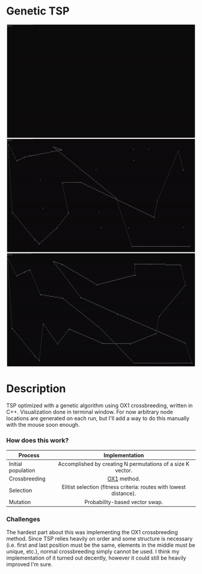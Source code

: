 # Genetic TSP

<p align="center">
  <img src="images/3.gif" width="500" height="300" >
  <img src="images/4.gif" width="500" height="300" >
  <img src="images/6.gif" width="500" height="300" >
</p>

# Description
TSP optimized with a genetic algorithm using OX1 crossbreeding, written in C++. Visualization done in terminal window. For now arbitrary node locations are generated on each run, but I'll add a way to do this manually with the mouse soon enough.

### How does this work?
| Process            | Implementation                                                                                                         |
| -------------------|:----------------------------------------------------------------------------------------------------------------------:|
| Initial population | Accomplished by creating N permutations of a size K vector.                                                            |
| Crossbreeding      | [OX1](https://www.rubicite.com/Tutorials/GeneticAlgorithms/CrossoverOperators/Order1CrossoverOperator.aspx) method.    |
| Selection          | Elitist selection (fitness criteria: routes with lowest distance).                                                     |
| Mutation           | Probability-based vector swap.                                                                                         |

### Challenges
The hardest part about this was implementing the OX1 crossbreeding method. Since TSP relies heavily on order and some structure is necessary (i.e. first and last position must be the same, elements in the middle must be unique, etc.), normal crossbreeding simply cannot be used. I think my implementation of it turned out decently, however it could still be heavily improved I'm sure.
